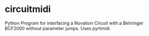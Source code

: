 # circuitmidi
Python Program for interfacing a Novation Circuit with a Behringer BCF2000 without parameter jumps. Uses pyrtmidi.
